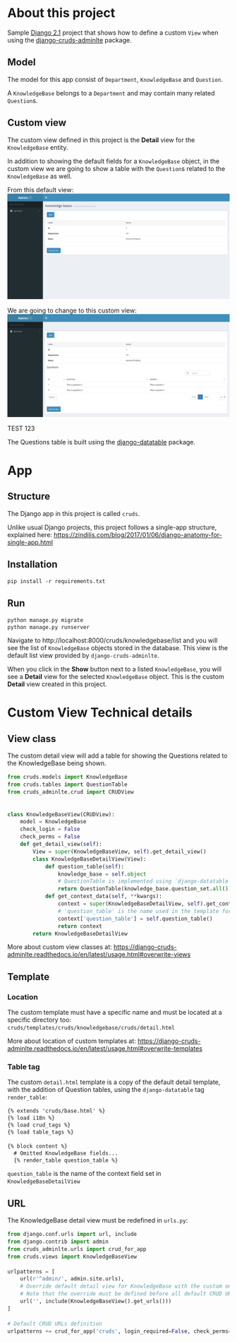 About this project
==================
Sample [Django 2.1]( https://docs.djangoproject.com/en/2.1/) project that shows how to define a custom `View` when using the [django-cruds-adminlte](https://django-cruds-adminlte.readthedocs.io) package.


Model
-----
The model for this app consist of `Department`, `KnowledgeBase` and `Question`.

A `KnowledgeBase` belongs to a `Department` and may contain many related `Question`s.


Custom view
-----------
The custom view defined in this project is the **Detail** view for the `KnowledgeBase` entity.

In addition to showing the default fields for a `KnowledgeBase` object, in the custom view we are going to show a table with the `Question`s related to the `KnowledgeBase` as well.

From this default view: ![Default view](https://raw.githubusercontent.com/emystein/django-cruds-adminlte-custom-view-example/master/default_detail_view.png)

We are going to change to this custom view: ![Custom view](https://raw.githubusercontent.com/emystein/django-cruds-adminlte-custom-view-example/master/custom_detail_view.png)

TEST 123

The Questions table is built using the [django-datatable](https://pypi.org/project/django-datatable/) package.

App
===

Structure
---------
The Django app in this project is called `cruds`.

Unlike usual Django projects, this project follows a single-app structure, explained here: https://zindilis.com/blog/2017/01/06/django-anatomy-for-single-app.html


Installation
------------
```
pip install -r requirements.txt
```

Run
---
```
python manage.py migrate
python manage.py runserver
```

Navigate to http://localhost:8000/cruds/knowledgebase/list and you will see the list of `KnowledgeBase` objects stored in the database. This view is the default list view provided by `django-cruds-adminlte`.

When you click in the **Show** button next to a listed `KnowledgeBase`, you will see a **Detail** view for the selected `KnowledgeBase` object. This is the custom **Detail** view created in this project.


Custom View Technical details
=============================

View class
----------
The custom detail view will add a table for showing the Questions related to the KnowledgeBase being shown.

```python
from cruds.models import KnowledgeBase
from cruds.tables import QuestionTable
from cruds_adminlte.crud import CRUDView


class KnowledgeBaseView(CRUDView):
    model = KnowledgeBase
    check_login = False
    check_perms = False
    def get_detail_view(self):
        View = super(KnowledgeBaseView, self).get_detail_view()
        class KnowledgeBaseDetailView(View):
            def question_table(self):
                knowledge_base = self.object
                # QuestionTable is implemented using `django-datatable`
                return QuestionTable(knowledge_base.question_set.all())
            def get_context_data(self, **kwargs):
                context = super(KnowledgeBaseDetailView, self).get_context_data()
                # 'question_table' is the name used in the template for including the Questions table
                context['question_table'] = self.question_table()
                return context
        return KnowledgeBaseDetailView
```

More about custom view classes at: https://django-cruds-adminlte.readthedocs.io/en/latest/usage.html#overwrite-views

Template
--------

### Location
The custom template must have a specific name and must be located at a specific directory too: `cruds/templates/cruds/knowledgebase/cruds/detail.html`

More about location of custom templates at: https://django-cruds-adminlte.readthedocs.io/en/latest/usage.html#overwrite-templates


### Table tag
The custom `detail.html` template is a copy of the default detail template, with the addition of Question tables, using the `django-datatable` tag `render_table`:

```
{% extends 'cruds/base.html' %}
{% load i18n %}
{% load crud_tags %}
{% load table_tags %}

{% block content %}
  # Omitted KnowledgeBase fields...
  {% render_table question_table %}
```

`question_table` is the name of the context field set in `KnowledgeBaseDetailView`


URL
---
The KnowledgeBase detail view must be redefined in `urls.py`:

```python
from django.conf.urls import url, include
from django.contrib import admin
from cruds_adminlte.urls import crud_for_app
from cruds.views import KnowledgeBaseView

urlpatterns = [
    url(r'^admin/', admin.site.urls),
    # Override default detail view for KnowledgeBase with the custom one.
    # Note that the override must be defined before all default CRUD URLs definition below.
    url('', include(KnowledgeBaseView().get_urls()))
]

# Default CRUD URLs definition
urlpatterns += crud_for_app('cruds', login_required=False, check_perms=False)
```
